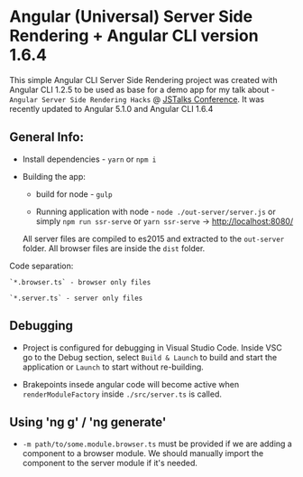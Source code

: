 # Angular (Universal) Server Side Rendering + Angular CLI version 1.6.4

This simple Angular CLI Server Side Rendering project was created with Angular CLI 1.2.5 to be used as base for a demo app for my talk about - `Angular Server Side Rendering Hacks` @ [JSTalks Conference](http://jstalks.net/). It was recently updated to Angular 5.1.0 and Angular CLI 1.6.4

## General Info:

* Install dependencies - `yarn` or `npm i`

* Building the app:
  
    * build for node - `gulp`

    * Running application with node - `node ./out-server/server.js` or simply `npm run ssr-serve` or `yarn ssr-serve` -> [http://localhost:8080/](http://localhost:8080/)

    All server files are compiled to es2015 and extracted to the `out-server` folder. All browser files are inside the `dist` folder.


Code separation:

    `*.browser.ts` - browser only files

    `*.server.ts` - server only files

## Debugging

* Project is configured for debugging in Visual Studio Code. Inside VSC go to the Debug section, select `Build & Launch` to build and start the application or `Launch` to start without re-building.

* Brakepoints insede angular code will become active when `renderModuleFactory` inside `./src/server.ts` is called.

## Using 'ng g' / 'ng generate'

* `-m path/to/some.module.browser.ts` must be provided if we are adding a component to a browser module. We should manually import the component to the server module if it's needed.
